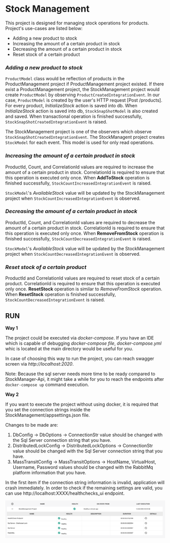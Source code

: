 
# Stock Management

This project is designed for managing stock operations for products. Project's use-cases are listed below:

- Adding a new product to stock
- Increasing the amount of a certain product in stock
- Decreasing the amount of a certain product in stock
- Reset stock of a certain product

### _Adding a new product to stock_

`ProductModel` class would be reflection of products in the ProductManagement project if ProductManagement project existed. If there exist a ProductManagement project, the StockManagement project would create `ProductModel` by observing `ProductCreatedIntegrationEvent`. In our case, `ProductModel` is created by the user's HTTP request [Post /products]. For every product, _InitializeStock_ action is saved into db. When _InitializeStock_ action is saved into db, `StockSnapShotModel` is also created and saved. When transactional operation is finished successfully, `StockSnapShotCreatedIntegrationEvent` is raised.

The StockManagement project is one of the observers which observe `StockSnapShotCreatedIntegrationEvent`. The StockManagent project creates `StockModel` for each event. This model is used for only read operations.


### _Increasing the amount of a certain product in stock_

ProductId, Count, and CorrelationId values are required to increase the amount of a certain product in stock. CorrelationId is required to ensure that this operation is executed only once. When __AddToStock__ operation is finished successfully, `StockCountIncreasedIntegrationEvent` is raised.

`StockModel`'s _AvailableStock_ value will be updated by the StockManagement project when `StockCountIncreasedIntegrationEvent` is observed.

### _Decreasing the amount of a certain product in stock_

ProductId, Count, and CorrelationId values are required to decrease the amount of a certain product in stock. CorrelationId is required to ensure that this operation is executed only once. When __RemoveFromStock__ operation is finished successfully, `StockCountDecreasedIntegrationEvent` is raised.

`StockModel`'s _AvailableStock_ value will be updated by the StockManagement project when `StockCountDecreasedIntegrationEvent` is observed.

### _Reset stock of a certain product_

ProductId and CorrelationId values are required to reset stock of a certain product. CorrelationId is required to ensure that this operation is executed only once. __ResetStock__ operation is similar to _RemoveFromStock_ operation. When __ResetStock__ operation is finished successfully, `StockCountDecreasedIntegrationEvent` is raised.

## __RUN__

__Way 1__

The project could be executed via _docker-compose_. If you have an IDE which is capable of debugging _docker-compose file_, _docker-compose.yml_ whic is located at the main directory would  be useful for you.

In case of choosing this way to run the project, you can reach swagger screen via _http://localhost:2020_.

Note: Because the sql server needs more time to be ready compared to StockManager-Api, it might take a while for you to reach the endpoints after `docker-compose up` command execution.

__Way 2__

If you want to execute the project without using docker, it is required that you set the connection strings inside the StockManagement/appsettings.json file.

Changes to be made are:
1. DbConfig -> DbOptions -> ConnectionStr value should be changed with the Sql Server connection string that you have.
2. DistributedLockConfig -> DistributedLockOptions -> ConnectionStr value should be changed with the Sql Server connection string that you have.
3. MassTransitConfig -> MassTransitOptions -> HostName, VirtualHost, Username, Password values should be changed with the RabbitMq platform information that you have.

In the first item if the connection string information is invalid, application will crash immediately. In order to check if the remaining settings are valid, you can use http://localhost:XXXX/healthchecks_ui endpoint.

<img src="./images/StockManagement_HealthChecks_UI.png" alt="" width="800px"/>

